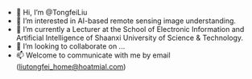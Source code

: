 - 👋 Hi, I’m @TongfeiLiu
- 👀 I’m interested in AI-based remote sensing image understanding.
- 🌱 I’m currently a Lecturer at the School of Electronic Information and Artificial Intelligence of Shaanxi University of Science & Technology.
- 💞️ I’m looking to collaborate on ...
- 📫 Welcome to communicate with me by email (liutongfei_home@hoatmial.com)

<!---
TongfeiLiu/TongfeiLiu is a ✨ special ✨ repository because its `README.md` (this file) appears on your GitHub profile.
You can click the Preview link to take a look at your changes.
--->
